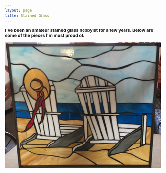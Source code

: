 ```yaml
---
layout: page
title: Stained Glass
---
```


**I've been an amateur stained glass hobbyist for a few years. Below are some of the pieces I'm most proud of.**

![Ich](https://github.com/maxpohlman/maxpohlman.github.io/blob/master/img/stainedglass/beach.JPG?raw=true)